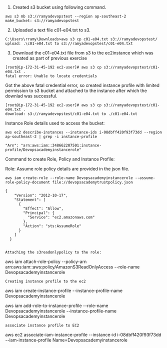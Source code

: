 1. Created s3 bucket using following command. 

```
aws s3 mb s3://ramyadevopstest --region ap-southeast-2
make_bucket: s3://ramyadevopstest

```

2. Uploaded a text file c01-e04.txt to s3.

```
C:\Users\rramy\Downloads>aws s3 cp c01-e04.txt s3://ramyadevopstest/
upload: .\c01-e04.txt to s3://ramyadevopstest/c01-e04.txt

```

3. Download the c01-e04.txt file from s3 to the ec2instance which was created as part of  previous exercise 

```
[root@ip-172-31-45-192 ec2-user]# aws s3 cp s3://ramyadevopstest/c01-e04.txt .
fatal error: Unable to locate credentials

```

Got the above fatal credential error, so created instance profile  with limited permission to s3 bucket and attached to the instance after which the downlad was successful.

```
[root@ip-172-31-45-192 ec2-user]# aws s3 cp s3://ramyadevopstest/c01-e04.txt .
download: s3://ramyadevopstest/c01-e04.txt to ./c01-e04.txt
```


Instance Role details used to access the bucket:
 
```
aws ec2 describe-instances --instance-ids i-08dbff420f93f73dd --region ap-southeast-2 | grep -i instance-profile

"Arn": "arn:aws:iam::348662207501:instance-profile/Devopsacademyinstancerole"
```
Command to create Role, Policy and Instance Profile:

Role: Assume role policy details are provided in the json file.

```
aws iam create-role --role-name Devopsacademyinstancerole --assume-role-policy-document file://devopsacademytrustpolicy.json

```
```
{
    "Version": "2012-10-17",
    "Statement": [
      {
        "Effect": "Allow",
        "Principal": {
          "Service": "ec2.amazonaws.com"
        },
        "Action": "sts:AssumeRole"
      }
    ]
  }


```
```
Attaching the s3readonlypolicy to the role: 

```
aws iam attach-role-policy --policy-arn arn:aws:iam::aws:policy/AmazonS3ReadOnlyAccess --role-name Devopsacademyinstancerole

```
Creating instance profile to the ec2 

```
aws iam create-instance-profile --instance-profile-name Devopsacademyinstancerole

aws iam add-role-to-instance-profile --role-name Devopsacademyinstancerole --instance-profile-name Devopsacademyinstancerole

```
associate instance profile to EC2

```
aws ec2 associate-iam-instance-profile --instance-id i-08dbff420f93f73dd --iam-instance-profile Name=Devopsacademyinstancerole

```












